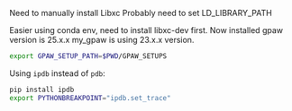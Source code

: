 

Need to manually install Libxc
Probably need to set LD_LIBRARY_PATH

Easier using conda env, need to install libxc-dev first.
Now installed gpaw version is 25.x.x
my_gpaw is using 23.x.x version.

```bash
export GPAW_SETUP_PATH=$PWD/GPAW_SETUPS
```

Using `ipdb` instead of `pdb`:
```bash
pip install ipdb
export PYTHONBREAKPOINT="ipdb.set_trace"
```
